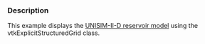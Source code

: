 ### Description

This example displays the [UNISIM-II-D reservoir model](https://www.unisim.cepetro.unicamp.br/benchmarks/en/unisim-ii/unisim-ii-d) using the vtkExplicitStructuredGrid class.
